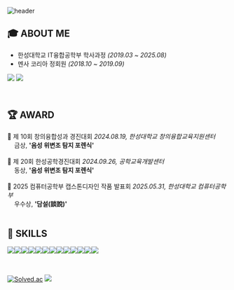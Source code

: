 ![header](https://capsule-render.vercel.app/api?type=waving&color=6994CDEE&text=&animation=twinkling&height=80)

## 🎓 ABOUT ME
- 한성대학교 IT융합공학부 학사과정 _(2019.03 ~ 2025.08)_
- 멘사 코리아 정회원 _(2018.10 ~ 2019.09)_
<p>
  <a href="https://blog.naver.com/modelable" target="_blank"><img src="https://img.shields.io/badge/_Blog-DD0B78?style=flat-square&logo=GitHub%20Sponsors&logoColor=white"/></a>
  <a href="mailto:modelable@naver.com" target="_blank"><img src="https://img.shields.io/badge/email-EA4335?style=flat-square&logo=Gmail&logoColor=white"/></a>
</p>
<br>

## 🏆 AWARD

🥇 제 10회 창의융합성과 경진대회 *2024.08.19, 한성대학교 창의융합교육지원센터* <br>
&nbsp; &nbsp; 금상, <b>'음성 위변조 탐지 포렌식'</b>
<br><br>
🥉 제 20회 한성공학경진대회 *2024.09.26, 공학교육개발센터* <br>
&nbsp; &nbsp; 동상, <b>'음성 위변조 탐지 포렌식'</b>
<br><br>
🥈 2025 컴퓨터공학부 캡스톤디자인 작품 발표회 *2025.05.31, 한성대학교 컴퓨터공학부* <br>
&nbsp; &nbsp; 우수상, <b>'담설(談說)'</b>
<br><br>

## 🔨 SKILLS
<div style="display:flex; flex-direction:row;">
    <img src="https://img.shields.io/badge/java-007396?style=flat-square&logo=java&logoColor=white"> 
    <img src="https://img.shields.io/badge/Spring-6DB33F?style=flat-square&logo=spring&logoColor=white">
    <img src="https://img.shields.io/badge/Gradle-02303A?style=flat-square&logo=gradle&logoColor=white">
    <img src="https://img.shields.io/badge/oracle-F80000?style=flat-square&logo=oracle&logoColor=white"> 
    <img src="https://img.shields.io/badge/mysql-4479A1?style=flat-square&logo=mysql&logoColor=white"> 
    <br>
    <img src="https://img.shields.io/badge/linux-FCC624?style=flat-square&logo=linux&logoColor=black"> 
    <img src="https://img.shields.io/badge/apache tomcat-F8DC75?style=flat-square&logo=apachetomcat&logoColor=black">
    <!-- <img src="https://img.shields.io/badge/Amazon AWS-232F3E?style=for-the-badge&logo=amazon aws&logoColor=white"> -->
    <!-- <img src="https://img.shields.io/badge/Amazon EC2-FF9900?style=for-the-badge&logo=amazon ec2&logoColor=white"> -->
    <!-- <img src="https://img.shields.io/badge/Amazon RDS-527FFF?style=for-the-badge&logo=amazon rds&logoColor=white"> -->
    <br>
    <img src="https://img.shields.io/badge/html5-E34F26?style=flat-square&logo=html5&logoColor=white"> 
    <img src="https://img.shields.io/badge/css-1572B6?style=flat-square&logo=css3&logoColor=white"> 
    <img src="https://img.shields.io/badge/javascript-F7DF1E?style=flat-square&logo=javascript&logoColor=black"> 
    <img src="https://img.shields.io/badge/node.js-339933?style=flat-square&logo=Node.js&logoColor=white">
    <img src="https://img.shields.io/badge/react-black?logo=react&style=flat-square">
    <img src="https://img.shields.io/badge/Express%20js-000000?style=flat-square&logo=express&logoColor=white">
    <!-- <img src="https://img.shields.io/badge/Backbone.js-0071B5?style=flat-square&logo=backbone.js&logoColor=black"> -->
    <!-- <img src="https://img.shields.io/badge/bootstrap-7952B3?style=flat-square&logo=bootstrap&logoColor=white"> -->
    <br>
</div><br>

## 
[![Solved.ac](http://mazassumnida.wtf/api/v2/generate_badge?boj=modelable)](https://solved.ac/modelable) <img src="https://github-readme-stats.vercel.app/api/top-langs/?username=modelable&layout=compact&hide=javascript,css,scss&theme=dracula&langs_count=8"/>
